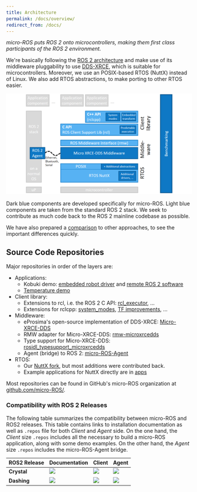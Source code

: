 ```yaml
---
title: Architecture
permalink: /docs/overview/
redirect_from: /docs/
---
```


*micro-ROS puts ROS 2 onto microcontrollers, making them first class participants of the ROS 2 environment.*

We're basically following the [ROS 2 architecture](https://index.ros.org/doc/ros2/) and make use of its middleware pluggability to use [DDS-XRCE](https://www.omg.org/spec/DDS-XRCE/), which is suitable for microcontrollers. Moreover, we use an POSIX-based RTOS (NuttX) instead of Linux. We also add RTOS abstractions, to make porting to other RTOS easier.

![](/img/micro-ROS_architecture.png)

Dark blue components are developed specifically for micro-ROS. Light blue components are taken from the standard ROS 2 stack. We seek to contribute as much code back to the ROS 2 mainline codebase as possible.

We have also prepared a [comparison](/docs/overview/comparison) to other approaches, to see the important differences quickly.

## Source Code Repositories

Major repositories in order of the layers are:

* Applications:
  * Kobuki demo: [embedded robot driver](https://github.com/micro-ROS/apps/tree/kobuki_rcl_port/examples/kobuki) and [remote ROS 2 software](https://github.com/micro-ROS/micro-ROS_kobuki_demo)
  * [Temperature demo](https://github.com/micro-ROS/micro-ROS_temperature_publisher_demo)
* Client library:
  * Extensions to rcl, i.e. the ROS 2 C API: [rcl_executor](https://github.com/micro-ROS/rcl_executor), ...
  * Extensions for rclcpp: [system_modes](https://github.com/micro-ROS/system_modes/), [TF improvements](https://github.com/micro-ROS/geometry2), ...
* Middleware:
  * eProsima's open-source implementation of DDS-XRCE: [Micro-XRCE-DDS](Micro-XRCE-DDS)
  * RMW adapter for Micro-XRCE-DDS: [rmw-microxrcedds](https://github.com/micro-ROS/rmw-microxrcedds)
  * Type support for Micro-XRCE-DDS: [rosidl_typesupport_microxrcedds](https://github.com/micro-ROS/rosidl_typesupport_microxrcedds)
  * Agent (bridge) to ROS 2: [micro-ROS-Agent](https://github.com/micro-ROS/micro-ROS-Agent)
* RTOS:
  * Our [NuttX fork](https://github.com/micro-ROS/NuttX), but most additions were contributed back.
  * Example applications for NuttX directly are in [apps](https://github.com/micro-ROS/apps)

Most repositories can be found in GitHub's micro-ROS organization at [github.com/micro-ROS/](https://github.com/micro-ROS/).

### Compatibility with ROS 2 Releases

The following table summarizes the compatibility between micro-ROS and ROS2 releases.
This table contains links to installation documentation as well as `.repos` file for both *Client* and *Agent* side.
On the one hand, the *Client* size `.repos` includes all the necessary to build a micro-ROS application, along with some demo examples.
On the other hand, the *Agent* size `.repos` includes the micro-ROS-Agent bridge.

| ROS2 Release | Documentation | Client | Agent  |
|:-------------|:--------------|:-------|:-------|
| **Crystal**  | [![](https://img.shields.io/badge/read-the%20docs-blue)](https://github.com/micro-ROS/micro-ROS-doc/blob/crystal/Installation) | [![](https://img.shields.io/badge/uROS-repos-brightgreen)](https://github.com/micro-ROS/micro-ROS-doc/blob/crystal/Installation/repos/client_minimum.repos) | [![](https://img.shields.io/badge/uROS-repos-brightgreen)](https://github.com/micro-ROS/micro-ROS-doc/blob/crystal/Installation/repos/agent_minimum.repos) |
| **Dashing**  | [![](https://img.shields.io/badge/read-the%20docs-blue)](https://github.com/micro-ROS/micro-ROS-doc/blob/dashing/Installation) | [![](https://img.shields.io/badge/uROS-repos-brightgreen)](https://github.com/micro-ROS/micro-ROS-doc/blob/dashing/Installation/repos/client_minimum.repos) | [![](https://img.shields.io/badge/uROS-repos-brightgreen)](https://github.com/micro-ROS/micro-ROS-doc/blob/dashing/Installation/repos/agent_minimum.repos) |
